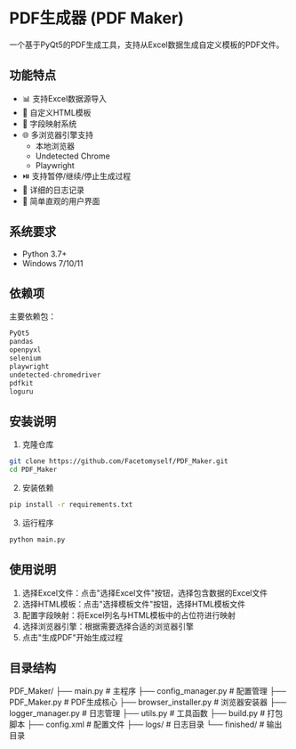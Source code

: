 # PDF生成器 (PDF Maker)

一个基于PyQt5的PDF生成工具，支持从Excel数据生成自定义模板的PDF文件。

## 功能特点

- 📊 支持Excel数据源导入
- 🎨 自定义HTML模板
- 🔄 字段映射系统
- 🌐 多浏览器引擎支持
  - 本地浏览器
  - Undetected Chrome
  - Playwright
- ⏯️ 支持暂停/继续/停止生成过程
- 📝 详细的日志记录
- 🎯 简单直观的用户界面

## 系统要求

- Python 3.7+
- Windows 7/10/11

## 依赖项

主要依赖包：
```python
PyQt5
pandas
openpyxl
selenium
playwright
undetected-chromedriver
pdfkit
loguru
```

## 安装说明

1. 克隆仓库
```bash
git clone https://github.com/Facetomyself/PDF_Maker.git
cd PDF_Maker
```

2. 安装依赖
```bash
pip install -r requirements.txt
```

3. 运行程序
```bash
python main.py
```

## 使用说明

1. 选择Excel文件：点击"选择Excel文件"按钮，选择包含数据的Excel文件
2. 选择HTML模板：点击"选择模板文件"按钮，选择HTML模板文件
3. 配置字段映射：将Excel列名与HTML模板中的占位符进行映射
4. 选择浏览器引擎：根据需要选择合适的浏览器引擎
5. 点击"生成PDF"开始生成过程

## 目录结构 

PDF_Maker/
├── main.py # 主程序
├── config_manager.py # 配置管理
├── PDF_Maker.py # PDF生成核心
├── browser_installer.py # 浏览器安装器
├── logger_manager.py # 日志管理
├── utils.py # 工具函数
├── build.py # 打包脚本
├── config.xml # 配置文件
├── logs/ # 日志目录
└── finished/ # 输出目录